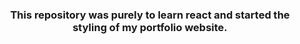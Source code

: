 <h3 align="center">This repository was purely to learn react and started the styling of my portfolio website.</h3>
